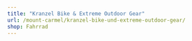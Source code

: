 ```yaml
---
title: "Kranzel Bike & Extreme Outdoor Gear"
url: /mount-carmel/kranzel-bike-und-extreme-outdoor-gear/
shop: Fahrrad
---
```


